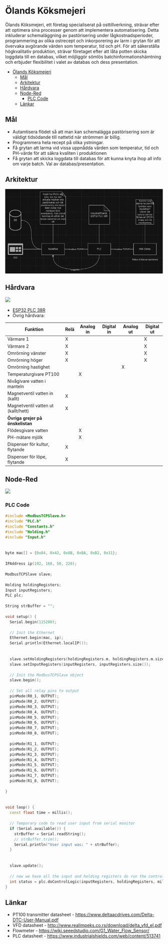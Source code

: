 # Ölands Köksmejeri 

Ölands Köksmejeri, ett företag specialiserat på osttillverkning, strävar efter att optimera sina processer genom att implementera automatisering. Detta inkluderar schemaläggning av pastörisering under lågkostnadsperioder, programmering av olika ostrecept och inkorporering av larm i grytan för att övervaka avgörande värden som temperatur, tid och pH. För att säkerställa högkvalitativ produktion, strävar företaget efter att låta potten skicka loggdata till en databas, vilket möjliggör sömlös batchinformationshämtning och erbjuder flexibilitet i valet av databas och dess presentation.

* [Ölands Köksmejeri](#ölands-köksmejeri)
   * [Mål](#mål)
   * [Arkitektur](#arkitektur)
   * [Hårdvara](#hårdvara)
   * [Node-Red](#node-red)
      * [PLC Code](#plc-code)
   * [Länkar](#länkar)

      
## Mål
- Autamtisera flödet så att man kan schemalägga pastörisering som är väldigt tidsödande till nattetid när strömmen är billig. 
- Programmera hela recept på olika ystningar.
- Få grytan att larma vid vissa uppnådda värden som temperatur, tid och PH-värde för att säkra kvaliten i produktionen
- Få grytan att skicka loggdata till databas för att kunna knyta ihop all info om varje batch. Val av databas/presentation.

## Arkitektur
![Alt text](/images/image.png)


## Hårdvara 
![](https://hackmd.io/_uploads/rkgJ9XSfp2.png)

-  [ESP32 PLC 38R](https://www.industrialshields.com/shop/034001000300-esp32-plc-38r-2906?product=product.template%282906%2C%29#attr=142,2244,2245,3729,2246,4064,3806)
-  Övrig hårdvara:

| Funktion |	Relä	|Analog in	|Digital in|	Analog ut |	Digital ut|
| -------- | -------- | -------- |-------- |-------- |-------- |
|Värmare 1                          |X| || |X|
|Värmare 2                          |X| || |X|
|Omrörning vänster	                |X| || |X|
|Omrörning höger	                |X| || |X|
|Omrörning hastighet                | | ||X| |
|Temperaturgivare PT100	            | |X|| | |		
|Nivågivare vatten i manteln	    | | || | |				
|Magnetventil vatten in (kallt)	    |X| || | |		
|Magnetventil vatten ut (kallt/hett)|X| || | |		
|**Övriga grejer på önskelistan** 					
|Flödesgivare vatten                | |X|| | |			
|PH-mätare mjölk                    | |X|| | |				
|Dispenser för kultur, flytande     |X| || | |			
|Dispenser för löpe, flytande	    |X| || | |				

## Node-Red

![](https://hackmd.io/_uploads/SJkabkrp3.png)


### PLC Code 

```cpp
#include <ModbusTCPSlave.h>
#include "PLC.h"
#include "Constants.h"
#include "Holding.h"
#include "Input.h"


byte mac[] = {0x84, 0x42, 0x8B, 0xBA, 0xB2, 0x31};

IPAddress ip(192, 168, 50, 220);

ModbusTCPSlave slave;

Holding holdingRegisters;
Input inputRegisters;
PLC plc;

String strBuffer = "";

void setup() {
  Serial.begin(115200);

  // Init the Ethernet
  Ethernet.begin(mac, ip);
  Serial.println(Ethernet.localIP());


  slave.setHoldingRegisters(holdingRegisters.m, holdingRegisters.m.size());
  slave.setInputRegisters(inputRegisters, inputRegisters.size());

  // Init the ModbusTCPSlave object
  slave.begin();

  // Set all relay pins to output
  pinMode(R0_1, OUTPUT);
  pinMode(R0_2, OUTPUT);
  pinMode(R0_3, OUTPUT);
  pinMode(R0_4, OUTPUT);
  pinMode(R0_5, OUTPUT);
  pinMode(R0_6, OUTPUT);
  pinMode(R0_7, OUTPUT);
  pinMode(R0_8, OUTPUT);

  pinMode(R1_1, OUTPUT);
  pinMode(R1_2, OUTPUT);
  pinMode(R1_3, OUTPUT);
  pinMode(R1_4, OUTPUT);
  pinMode(R1_5, OUTPUT);
  pinMode(R1_6, OUTPUT);
  pinMode(R1_7, OUTPUT);
  pinMode(R1_8, OUTPUT);
  
}


void loop() {
  const float time = millis();

  // Temporary code to read user input from serial monitor
  if (Serial.available()) {
    strBuffer = Serial.readString();
    // strBuffer.trim();
    Serial.println("User input was: " + strBuffer);
  }


  slave.update();

  // now we have all the input and holding registers do run the control logic
  int status = plc.doControlLogic(inputRegisters, holdingRegisters, millis());
}
```


## Länkar
- PT100 transmitter datasheet - https://www.deltaacdrives.com/Delta-DTC-User-Manual.pdf
- VFD datasheet - http://www.realimpeks.co.rs/download/delta_vfd_el.pdf 
- Flowmeter - https://wiki.seeedstudio.com/G1_Water_Flow_Sensor/
- PLC datasheet - https://www.industrialshields.com/web/content/513741 